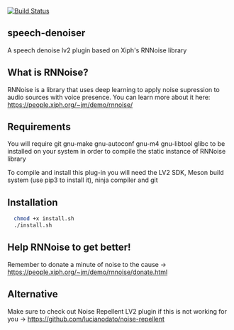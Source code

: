 [![Build Status](https://travis-ci.org/lucianodato/speech-denoiser.svg?branch=master)](https://travis-ci.org/lucianodato/speech-denoiser)

speech-denoiser
------
A speech denoise lv2 plugin based on Xiph's RNNoise library

What is RNNoise?
-----
RNNoise is a library that uses deep learning to apply noise supression to audio sources with voice presence. You can learn more about it here: https://people.xiph.org/~jm/demo/rnnoise/

Requirements
-----
You will require git gnu-make gnu-autoconf gnu-m4 gnu-libtool glibc to be installed on your system in order to compile the static instance of RNNoise library

To compile and install this plug-in you will need the LV2 SDK, Meson build system (use pip3 to install it), ninja compiler and git

Installation 
-----
```bash
  chmod +x install.sh
  ./install.sh
```

Help RNNoise to get better!
-----
Remember to donate a minute of noise to the cause -> https://people.xiph.org/~jm/demo/rnnoise/donate.html

Alternative
-----
Make sure to check out Noise Repellent LV2 plugin if this is not working for you -> https://github.com/lucianodato/noise-repellent
